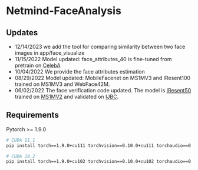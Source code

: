 # Netmind-FaceAnalysis

## Updates
 * 12/14/2023 we add the tool for comparing similarity between two face images in app/face_visualize
 * 11/15/2022 Model updated: face_attributes_40 is fine-tuned from pretrain on [CelebA](https://mmlab.ie.cuhk.edu.hk/projects/CelebA.html)
 * 10/04/2022 We provide the face attributes estimation 
 * 08/29/2022 Model updated: MobileFacenet on MS1MV3 and IResent100 trained on MS1MV3 and WebFace42M.
 * 06/02/2022 The face verification code updated. The model is [IResent50](https://arxiv.org/abs/2004.04989) trained on [MS1MV2](https://github.com/deepinsight/insightface/tree/master/recognition/_datasets_) and validated on [IJBC](https://github.com/deepinsight/insightface/tree/master/recognition/_datasets_).


## Requirements

Pytorch >= 1.9.0 
```bash
# CUDA 11.1
pip install torch==1.9.0+cu111 torchvision==0.10.0+cu111 torchaudio==0.9.0 -f https://download.pytorch.org/whl/torch_stable.html

# CUDA 10.2
pip install torch==1.9.0+cu102 torchvision==0.10.0+cu102 torchaudio==0.9.0 -f https://download.pytorch.org/whl/torch_stable.html
```


